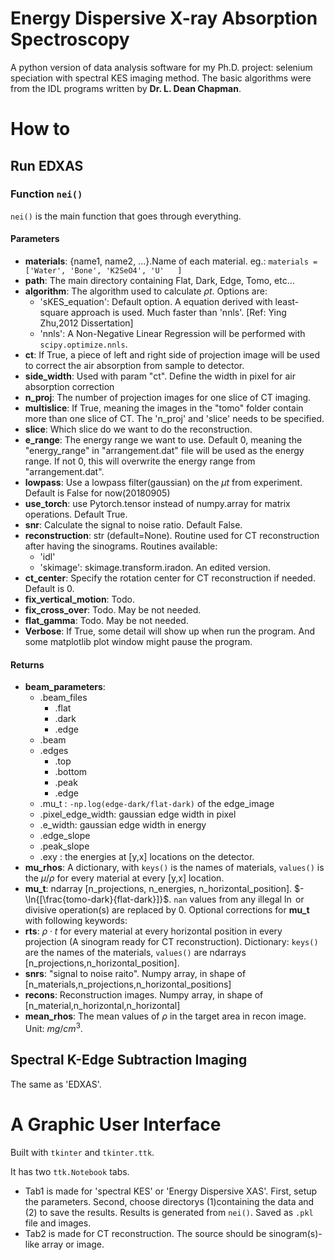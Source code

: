 # Energy Dispersive X-ray Absorption Spectroscopy
A python version of data analysis software for my Ph.D. project: selenium speciation with spectral KES imaging method.
The basic algorithms were from the IDL programs written by **Dr. L. Dean Chapman**.

# How to

## Run EDXAS

### Function `nei()`

`nei()` is the main function that goes through everything.

#### Parameters
- **materials**: {name1, name2, ...}.Name of each material. eg.: `materials = ['Water', 'Bone', 'K2SeO4', 'U'   ]` 
- **path**: The main directory containing Flat, Dark, Edge, Tomo, etc...
- **algorithm**: The algorithm used to calculate $\rho t$. Options are:
  - 'sKES_equation': Default option. A equation derived with least-square approach is used. Much faster than 'nnls'. [Ref: Ying Zhu,2012 Dissertation]
  - 'nnls': A Non-Negative Linear Regression will be performed with `scipy.optimize.nnls`.
- **ct**: If True, a piece of left and right side of projection image will be used to correct the air absorption from sample to detector.
- **side_width**: Used with param "ct". Define the width in pixel for air absorption correction
- **n_proj**: The number of projection images for one slice of CT imaging.
- **multislice**: If True, meaning the images in the "tomo" folder contain more than one slice of CT. The 'n_proj' and 'slice' needs to be specified.
- **slice**: Which slice do we want to do the reconstruction.
- **e_range**: The energy range we want to use. Default 0, meaning the "energy_range" in "arrangement.dat" file will be used as the energy range. If not 0, this will overwrite the energy range from "arrangement.dat".
- **lowpass**: Use a lowpass filter(gaussian) on the $\mu t$ from experiment. Default is False for now(20180905)
- **use_torch**: use Pytorch.tensor instead of numpy.array for matrix operations. Default True.
- **snr**: Calculate the signal to noise ratio. Default False.
- **reconstruction**: str (default=None). Routine used for CT reconstruction after having the sinograms. Routines available: 
    - 'idl'
    - 'skimage': skimage.transform.iradon. An edited version.
- **ct_center**: Specify the rotation center for CT reconstruction if needed. Default is 0.
- **fix_vertical_motion**: Todo.
- **fix_cross_over**: Todo. May be not needed.
- **flat_gamma**: Todo. May be not needed.
- **Verbose**: If True, some detail will show up when run the program. And some matplotlib plot window might pause the program.
#### Returns
- **beam_parameters**:
    - .beam_files
        - .flat
        - .dark
        - .edge
    - .beam
    - .edges
        - .top
        - .bottom
        - .peak
        - .edge
    - .mu_t : `-np.log(edge-dark/flat-dark)` of the edge_image
    - .pixel_edge_width: gaussian edge width in pixel
    - .e_width: gaussian edge width in energy
    - .edge_slope
    - .peak_slope
    - .exy : the energies at [y,x] locations on the detector.
- **mu_rhos**: A dictionary, with `keys()` is the names of materials, `values()` is the $\mu/\rho$ for every material at every [y,x] location.
- **mu_t**: ndarray [n_projections, n_energies, n_horizontal_position]. $-\ln{[\frac{tomo-dark}{flat-dark}]}$. `nan` values from any illegal $\ln$ or divisive operation(s) are replaced by 0. Optional corrections for **mu_t** with following keywords:
- **rts**: $\rho\cdot t$ for every material at every horizontal position in every projection (A sinogram ready for CT reconstruction). Dictionary: `keys()` are the names of the materials, `values()` are ndarrays [n_projections,n_horizontal_position].
- **snrs**: "signal to noise raito". Numpy array, in shape of [n_materials,n_projections,n_horizontal_positions]
- **recons**: Reconstruction images. Numpy array, in shape of [n_material,n_horizontal,n_horizontal]
- **mean_rhos**: The mean values of $\rho$ in the target area in recon image. Unit: $mg/cm^3$.


## Spectral K-Edge Subtraction Imaging

The same as 'EDXAS'.

# A Graphic User Interface

Built with `tkinter` and `tkinter.ttk`.

It has two `ttk.Notebook` tabs. 
- Tab1 is made for 'spectral KES' or 'Energy Dispersive XAS'. First, setup the parameters. Second, choose directorys (1)containing the data and (2) to save the results. Results is generated from `nei()`. Saved as `.pkl` file and images.
- Tab2 is made for CT reconstruction. The source should be sinogram(s)-like array or image. 